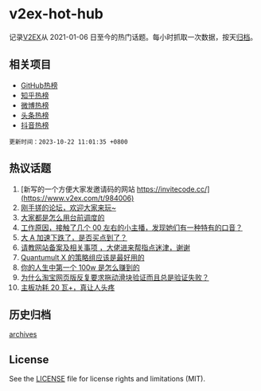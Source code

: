 # v2ex-hot-hub

 记录[V2EX](https://www.v2ex.com/)从 2021-01-06 日至今的热门话题。每小时抓取一次数据，按天[归档](archives)。
 
 ## 相关项目

- [GitHub热榜](https://github.com/it985/github-hot-hub)
- [知乎热榜](https://github.com/it985/zhihu-hot-hub)
- [微博热榜](https://github.com/it985/weibo-hot-hub)
- [头条热榜](https://github.com/it985/toutiao-hot-hub)
- [抖音热榜](https://github.com/it985/douyin-hot-hub)


 `更新时间：2023-10-22 11:01:35 +0800`

## 热议话题

1. [新写的一个方便大家发邀请码的网站 https://invitecode.cc/](https://www.v2ex.com/t/984006)
1. [刚手搓的论坛，欢迎大家来玩~](https://www.v2ex.com/t/984105)
1. [大家都是怎么用台前调度的](https://www.v2ex.com/t/984025)
1. [工作原因，接触了几个 00 左右的小主播，发现她们有一种特有的口音？](https://www.v2ex.com/t/984075)
1. [大 A 加速下跌了，是否买点到了？](https://www.v2ex.com/t/984122)
1. [请教网站备案及相关事项 ，大佬进来帮指点迷津，谢谢](https://www.v2ex.com/t/984039)
1. [Quantumult X 的策略组应该是最好用的](https://www.v2ex.com/t/984059)
1. [你的人生中第一个 100w 是怎么赚到的](https://www.v2ex.com/t/984185)
1. [为什么淘宝网页版反复要求拖动滑块验证而且总是验证失败？](https://www.v2ex.com/t/984092)
1. [主板功耗 20 瓦+，真让人头疼](https://www.v2ex.com/t/984162)

## 历史归档

[archives](archives)

## License

See the [LICENSE](LICENSE) file for license rights and limitations (MIT).
